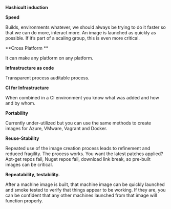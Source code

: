 **Hashicult induction**

**Speed**

Builds, environments whatever, we should always be trying to do it faster so that we can do more, interact more. An image is launched as quickly as possible. If it’s part of a scaling group, this is even more critical.

**Cross Platform **

It can make any platform on any platform.

**Infrastructure as code**

Transparent process auditable process.

**CI for Infrastructure**

When combined in a CI environment you know what was added and how and by whom.

**Portability**

Currently under-utilized but you can use the same methods to create images for Azure, VMware, Vagrant and Docker.

**Reuse-Stability**

Repeated use of the image creation process leads to refinement and reduced fragility. The process works. You want the latest patches applied? Apt-get repos fail, Nuget repos fail, download link break, so pre-built images can be critical.

**Repeatability, testability.**

After a machine image is built, that machine image can be quickly launched and smoke tested to verify that things appear to be working. If they are, you can be confident that any other machines launched from that image will function properly.
